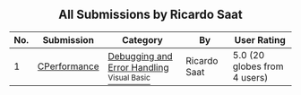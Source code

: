 ﻿<div align="center">

## All Submissions by Ricardo Saat

</div>

No.  | Submission | Category | By   | User Rating
---- | ---------- | -------- | ---- | -----------
1 | [CPerformance<br />](https://github.com/Planet-Source-Code/ricardo-saat-cperformance__1-1088) | [Debugging and Error Handling<br /><sup>Visual Basic</sup>](../ByCategory/debugging-and-error-handling__1-26.md) | Ricardo Saat | 5.0 (20 globes from 4 users)
